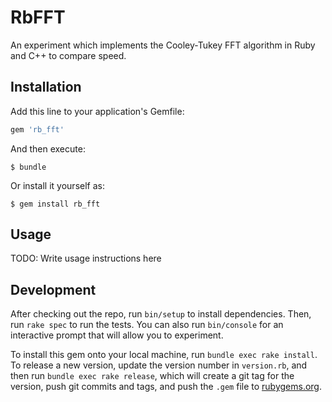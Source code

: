 # RbFFT

An experiment which implements the Cooley-Tukey FFT algorithm in Ruby and C++ to compare speed.

## Installation

Add this line to your application's Gemfile:

```ruby
gem 'rb_fft'
```

And then execute:

    $ bundle

Or install it yourself as:

    $ gem install rb_fft

## Usage

TODO: Write usage instructions here

## Development

After checking out the repo, run `bin/setup` to install dependencies. Then, run `rake spec` to run the tests. You can also run `bin/console` for an interactive prompt that will allow you to experiment.

To install this gem onto your local machine, run `bundle exec rake install`. To release a new version, update the version number in `version.rb`, and then run `bundle exec rake release`, which will create a git tag for the version, push git commits and tags, and push the `.gem` file to [rubygems.org](https://rubygems.org).

